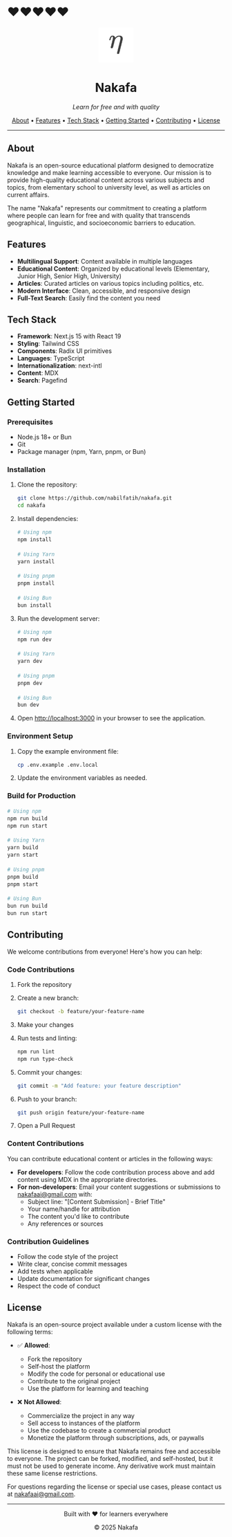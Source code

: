 # ❤️❤️❤️❤️❤️

<p align="center">
  <img src="public/logo.svg" alt="Nakafa Logo" width="80" height="80">
</p>

<h1 align="center">Nakafa</h1>
<p align="center"><em>Learn for free and with quality</em></p>

<p align="center">
  <a href="#about">About</a> •
  <a href="#features">Features</a> •
  <a href="#tech-stack">Tech Stack</a> •
  <a href="#getting-started">Getting Started</a> •
  <a href="#contributing">Contributing</a> •
  <a href="#license">License</a>
</p>

---

## About

Nakafa is an open-source educational platform designed to democratize knowledge and make learning accessible to everyone. Our mission is to provide high-quality educational content across various subjects and topics, from elementary school to university level, as well as articles on current affairs.

The name "Nakafa" represents our commitment to creating a platform where people can learn for free and with quality that transcends geographical, linguistic, and socioeconomic barriers to education.

## Features

- **Multilingual Support**: Content available in multiple languages
- **Educational Content**: Organized by educational levels (Elementary, Junior High, Senior High, University)
- **Articles**: Curated articles on various topics including politics, etc.
- **Modern Interface**: Clean, accessible, and responsive design
- **Full-Text Search**: Easily find the content you need

## Tech Stack

- **Framework**: Next.js 15 with React 19
- **Styling**: Tailwind CSS
- **Components**: Radix UI primitives
- **Languages**: TypeScript
- **Internationalization**: next-intl
- **Content**: MDX
- **Search**: Pagefind

## Getting Started

### Prerequisites

- Node.js 18+ or Bun
- Git
- Package manager (npm, Yarn, pnpm, or Bun)

### Installation

1. Clone the repository:

   ```bash
   git clone https://github.com/nabilfatih/nakafa.git
   cd nakafa
   ```

2. Install dependencies:

   ```bash
   # Using npm
   npm install

   # Using Yarn
   yarn install

   # Using pnpm
   pnpm install

   # Using Bun
   bun install
   ```

3. Run the development server:

   ```bash
   # Using npm
   npm run dev

   # Using Yarn
   yarn dev

   # Using pnpm
   pnpm dev

   # Using Bun
   bun dev
   ```

4. Open [http://localhost:3000](http://localhost:3000) in your browser to see the application.

### Environment Setup

1. Copy the example environment file:

   ```bash
   cp .env.example .env.local
   ```

2. Update the environment variables as needed.

### Build for Production

```bash
# Using npm
npm run build
npm run start

# Using Yarn
yarn build
yarn start

# Using pnpm
pnpm build
pnpm start

# Using Bun
bun run build
bun run start
```

## Contributing

We welcome contributions from everyone! Here's how you can help:

### Code Contributions

1. Fork the repository
2. Create a new branch:

   ```bash
   git checkout -b feature/your-feature-name
   ```

3. Make your changes
4. Run tests and linting:

   ```bash
   npm run lint
   npm run type-check
   ```

5. Commit your changes:

   ```bash
   git commit -m "Add feature: your feature description"
   ```

6. Push to your branch:

   ```bash
   git push origin feature/your-feature-name
   ```

7. Open a Pull Request

### Content Contributions

You can contribute educational content or articles in the following ways:

- **For developers**: Follow the code contribution process above and add content using MDX in the appropriate directories.
- **For non-developers**: Email your content suggestions or submissions to <nakafaai@gmail.com> with:
  - Subject line: "[Content Submission] - Brief Title"
  - Your name/handle for attribution
  - The content you'd like to contribute
  - Any references or sources

### Contribution Guidelines

- Follow the code style of the project
- Write clear, concise commit messages
- Add tests when applicable
- Update documentation for significant changes
- Respect the code of conduct

## License

Nakafa is an open-source project available under a custom license with the following terms:

- ✅ **Allowed**:

  - Fork the repository
  - Self-host the platform
  - Modify the code for personal or educational use
  - Contribute to the original project
  - Use the platform for learning and teaching

- ❌ **Not Allowed**:
  - Commercialize the project in any way
  - Sell access to instances of the platform
  - Use the codebase to create a commercial product
  - Monetize the platform through subscriptions, ads, or paywalls

This license is designed to ensure that Nakafa remains free and accessible to everyone. The project can be forked, modified, and self-hosted, but it must not be used to generate income. Any derivative work must maintain these same license restrictions.

For questions regarding the license or special use cases, please contact us at <nakafaai@gmail.com>.

---

<p align="center">Built with ❤️ for learners everywhere</p>
<p align="center">© 2025 Nakafa</p>
